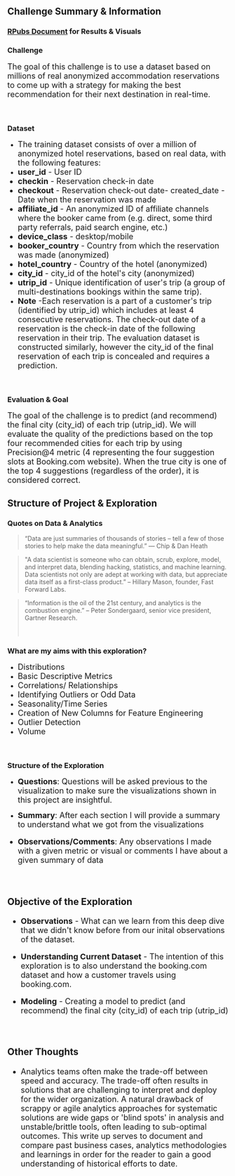 ## **Challenge Summary & Information**

### [RPubs Document](https://rpubs.com/santic_113/742618) for Results & Visuals

### **Challenge**
<font size="4"> The goal of this challenge is to use a dataset based on millions of real anonymized accommodation reservations to come up with a strategy for making the best recommendation for their next destination in real-time. </font>
<br><br><br>

### **Dataset**
* <font size="4"> The training dataset consists of over a million of anonymized hotel reservations, based on real data, with the following features: </font>
* <font size="4">  **user_id** - User ID
* **checkin** - Reservation check-in date
* **checkout** - Reservation check-out date- created_date - Date when the reservation was made
* **affiliate_id** - An anonymized ID of affiliate channels where the booker came from (e.g. direct, some third party referrals, paid search engine, etc.)
* **device_class** - desktop/mobile
* **booker_country** - Country from which the reservation was made (anonymized)
* **hotel_country** - Country of the hotel (anonymized)
* **city_id** - city_id of the hotel's city (anonymized)
* **utrip_id** - Unique identification of user's trip (a group of multi-destinations bookings within the same trip).
* **Note** -Each reservation is a part of a customer's trip (identified by utrip_id) which includes at least 4 consecutive reservations. The check-out date of a reservation is the check-in date of the following reservation in their trip.
The evaluation dataset is constructed similarly, however the city_id of the final reservation of each trip is concealed and requires a prediction. </font>
<br><br><br>

### **Evaluation & Goal**
<font size="4"> The goal of the challenge is to predict (and recommend) the final city (city_id) of each trip (utrip_id). We will evaluate the quality of the predictions based on the top four recommended cities for each trip by using Precision@4 metric (4 representing the four suggestion slots at Booking.com website). When the true city is one of the top 4 suggestions (regardless of the order), it is considered correct. </font>


## Structure of Project & Exploration

### **Quotes on Data & Analytics**
> “Data are just summaries of thousands of stories – tell a few of those stories to help make the data meaningful.” — Chip & Dan Heath

> "A data scientist is someone who can obtain, scrub, explore, model, and interpret data, blending hacking, statistics, and machine learning. Data scientists not only are adept at working with data, but appreciate data itself as a first-class product.” – Hillary Mason, founder, Fast Forward Labs.

> “Information is the oil of the 21st century, and analytics is the combustion engine.” – Peter Sondergaard, senior vice president, Gartner Research.
<br><br><br>

### **What are my aims with this exploration?**  
* <font size="4"> Distributions </font>
* <font size="4"> Basic Descriptive Metrics </font>
* <font size="4"> Correlations/ Relationships </font>
* <font size="4"> Identifying Outliers or Odd Data </font>
* <font size="4"> Seasonality/Time Series</font>
* <font size="4"> Creation of New Columns for Feature Engineering </font>
* <font size="4"> Outlier Detection </font>
* <font size="4"> Volume </font>
<br><br><br>

### **Structure of the Exploration**
*  <font size="4"> **Questions**:  Questions will be asked previous to the visualization to make sure the visualizations shown in this project are insightful.</font>

* <font size="4"> **Summary**: After each section I will provide a summary to understand what we got from the visualizations

* <font size="4"> **Observations/Comments**: Any observations I made with a given metric or visual or comments I have about a given summary of data
<br><br><br>

### **Objective of the Exploration**
* <font size="4"> **Observations** - What can we learn from this deep dive that we didn't know before from our inital observations of the dataset. </font>

* <font size="4"> **Understanding Current Dataset** - The intention of this exploration is to also understand the booking.com dataset and how a customer travels using booking.com. </font>

* <font size="4"> **Modeling** - Creating a model to predict (and recommend) the final city (city_id) of each trip (utrip_id) </font>
<br><br><br>

### **Other Thoughts**
* <font size="4"> Analytics teams often make the trade-off between speed and accuracy. The trade-off often
results in solutions that are challenging to interpret and deploy for the wider organization. A natural drawback
of scrappy or agile analytics approaches for systematic solutions are wide gaps or 'blind spots' in analysis and
unstable/brittle tools, often leading to sub-optimal outcomes. This write up serves to document  and compare past business cases, analytics methodologies
and learnings in order for the reader to gain a good understanding of historical efforts to date. </font>
